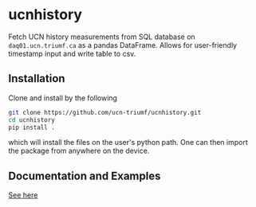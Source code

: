 # ucnhistory

Fetch UCN history measurements from SQL database on `daq01.ucn.triumf.ca` as a pandas DataFrame. Allows for user-friendly timestamp input and write table to csv.

## Installation

Clone and install by the following

```bash
git clone https://github.com/ucn-triumf/ucnhistory.git
cd ucnhistory
pip install .
```

which will install the files on the user's python path. One can then import the package from anywhere on the device.

## Documentation and Examples

[See here](docs/ucnhistory/ucnhistory.md)